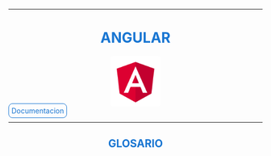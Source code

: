 <hr>
<h1>ANGULAR</h1>
<img class="img-center" src="logo-angular.png" alt="logo-angular">
<a href="https://angular.io/docs">Documentacion</a>
<style>
h1 {
    color: #1976d2;
    text-align: center;
    width: initial;
    margin-right: auto;
    margin-right: auto;
}
.img-center {
    margin: 0 auto;
    display: block;
    max-width: 100px;
    border-radius: 5px;
}
a {
    color: #1976d2;
    border-radius: 8px;
    text-decoration: none;
    width:300px;
    height:150px;
    padding:5px;
    border: 1px solid #1976d2 ;
    margin-left: auto;
    margin-right: auto;
}
h2 {
    color: #1976d2;
    text-align: center;
}
</style>
<hr>
<h2>GLOSARIO</h2>